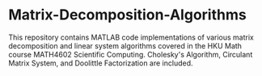 # Matrix-Decomposition-Algorithms
This repository contains MATLAB code implementations of various matrix decomposition and linear system algorithms covered in the HKU Math course MATH4602 Scientific Computing. Cholesky's Algorithm, Circulant Matrix System, and Doolittle Factorization are included.
